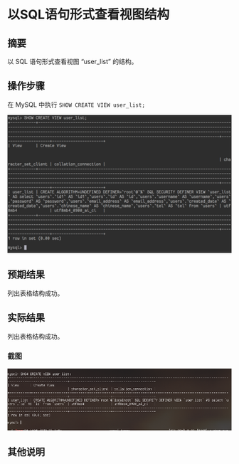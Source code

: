 # 以SQL语句形式查看视图结构

## 摘要

以 SQL 语句形式查看视图 “user_list” 的结构。

## 操作步骤

在 MySQL 中执行 `SHOW CREATE VIEW user_list;`

![以SQL语句形式查看视图结构](./img/以SQL语句形式查看视图结构.png)

## 预期结果

列出表格结构成功。

## 实际结果

列出表格结构成功。

### 截图

![以SQL语句形式查看视图结构](./img/以SQL语句形式查看视图结构2.png)


## 其他说明
